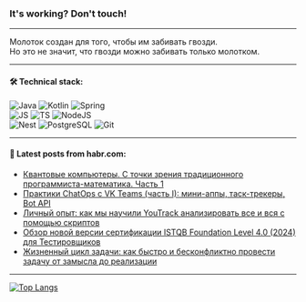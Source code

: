 ### It's working? Don't touch!

---
Молоток создан для того, чтобы им забивать гвозди. <br>
Но это не значит, что гвозди можно забивать только молотком.

---

#### 🛠️ Technical stack:

![Java](https://img.shields.io/badge/Java-informational?logo=Oracle&style=flat&logoColor=white&color=FF4500)
![Kotlin](https://img.shields.io/badge/Kotlin-informational?logo=Kotlin&style=flat&logoColor=white&color=774D97)
![Spring](https://img.shields.io/badge/SpringBoot-informational?logo=SpringBoot&style=flat&logoColor=white&color=6DB33F) <br>
![JS](https://img.shields.io/badge/JS-informational?logo=javaScript&style=flat&logoColor=black&color=F7Df1E)
![TS](https://img.shields.io/badge/TypeScript-informational?logo=typeScript&style=flat&logoColor=black&color=0667A8)
![NodeJS](https://img.shields.io/badge/NodeJS-informational?logo=node.js&style=flat&logoColor=white&color=70A760) <br>
![Nest](https://img.shields.io/badge/NestJS-informational?logo=NestJS&style=flat&logoColor=white&color=E0234E)
![PostgreSQL](https://img.shields.io/badge/PostgreSQL-informational?logo=PostgreSQL&style=flat&logoColor=white&color=DAA520)
![Git](https://img.shields.io/badge/Git-informational?logo=git&style=flat&logoColor=white&color=778899)

___

#### 💬 Latest posts from habr.com:

<!-- BLOG-POST-LIST:START -->
- [Квантовые компьютеры. С точки зрения традиционного программиста-математика. Часть 1](https://habr.com/ru/articles/746786/?utm_source=habrahabr&utm_medium=rss&utm_campaign=746786)
- [Практики ChatOps с VK Teams &lpar;часть I&rpar;: мини-аппы, таск-трекеры, Bot API](https://habr.com/ru/companies/vk/articles/750206/?utm_source=habrahabr&utm_medium=rss&utm_campaign=750206)
- [Личный опыт: как мы научили YouTrack анализировать все и вся с помощью скриптов](https://habr.com/ru/articles/750976/?utm_source=habrahabr&utm_medium=rss&utm_campaign=750976)
- [Обзор новой версии сертификации ISTQB Foundation Level 4.0 &lpar;2024&rpar; для Тестировщиков](https://habr.com/ru/articles/750868/?utm_source=habrahabr&utm_medium=rss&utm_campaign=750868)
- [Жизненный цикл задачи: как быстро и бесконфликтно провести задачу от замысла до реализации](https://habr.com/ru/companies/sberbank/articles/749140/?utm_source=habrahabr&utm_medium=rss&utm_campaign=749140)
<!-- BLOG-POST-LIST:END -->

---
[![Top Langs](https://github-readme-stats-git-master-advtsetting-gmailcom.vercel.app/api/top-langs/?username=zloylis&langs_count=10&hide_title=false&title_color=e6edf3&size_weight=0.5&count_weight=0.5&layout=compact&hide_border=true&theme=dracula)](https://github.com/zloylis)

<!-- ![GitHub stats](https://github-readme-stats-git-master-advtsetting-gmailcom.vercel.app/api?username=zloylis&show_icons=true&hide_border=true&theme=dracula&hide_title=true&include_all_commits=true&count_private=true&hide=contribs&hide_rank=true) -->
